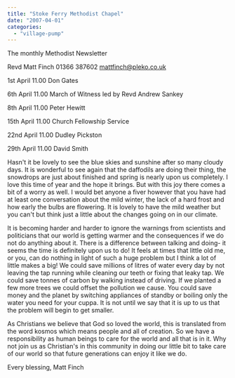 ```yaml
---
title: "Stoke Ferry Methodist Chapel"
date: "2007-04-01"
categories: 
  - "village-pump"
---
```


The monthly Methodist Newsletter

Revd Matt Finch 01366 387602 mattfinch@pleko.co.uk

1st April 11.00 Don Gates

6th April 11.00 March of Witness led by Revd Andrew Sankey

8th April 11.00 Peter Hewitt

15th April 11.00 Church Fellowship Service

22nd April 11.00 Dudley Pickston

29th April 11.00 David Smith

Hasn't it be lovely to see the blue skies and sunshine after so many cloudy days. It is wonderful to see again that the daffodils are doing their thing, the snowdrops are just about finished and spring is nearly upon us completely. I love this time of year and the hope it brings. But with this joy there comes a bit of a worry as well. I would bet anyone a fiver however that you have had at least one conversation about the mild winter, the lack of a hard frost and how early the bulbs are flowering. It is lovely to have the mild weather but you can't but think just a little about the changes going on in our climate.

It is becoming harder and harder to ignore the warnings from scientists and politicians that our world is getting warmer and the consequences if we do not do anything about it. There is a difference between talking and doing- it seems the time is definitely upon us to do! It feels at times that little old me, or you, can do nothing in light of such a huge problem but I think a lot of little makes a big! We could save millions of litres of water every day by not leaving the tap running while cleaning our teeth or fixing that leaky tap. We could save tonnes of carbon by walking instead of driving. If we planted a few more trees we could offset the pollution we cause. You could save money and the planet by switching appliances of standby or boiling only the water you need for your cuppa. It is not until we say that it is up to us that the problem will begin to get smaller.

As Christians we believe that God so loved the world, this is translated from the word kosmos which means people and all of creation. So we have a responsibility as human beings to care for the world and all that is in it. Why not join us as Christian's in this community in doing our little bit to take care of our world so that future generations can enjoy it like we do.

Every blessing, Matt Finch
